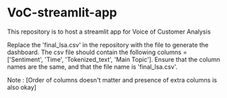 # VoC-streamlit-app
This repository is to host a streamlit app for Voice of Customer Analysis

Replace the 'final_lsa.csv' in the repository with the file to generate the dashboard. The csv file should contain the following columns = ['Sentiment', 'Time', 'Tokenized_text', 'Main Topic']. Ensure that the column names are the same, and that the file name is 'final_lsa.csv'.

Note : [Order of columns doesn't matter and presence of extra columns is also okay]
